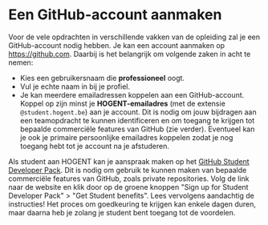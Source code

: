 # Een GitHub-account aanmaken

Voor de vele opdrachten in verschillende vakken van de opleiding zal je een GitHub-account nodig hebben. Je kan een account aanmaken op <https://github.com>. Daarbij is het belangrijk om volgende zaken in acht te nemen:

-   Kies een gebruikersnaam die **professioneel** oogt.
-   Vul je echte naam in bij je profiel.
-   Je kan meerdere emailadressen koppelen aan een GitHub-account. Koppel op zijn minst je **HOGENT-emailadres** (met de extensie `@student.hogent.be`) aan je account. Dit is nodig om jouw bijdragen aan een teamopdracht te kunnen identificeren en om toegang te krijgen tot bepaalde commerciële features van GitHub (zie verder). Eventueel kan je ook je primaire persoonlijke emailadres koppelen zodat je nog toegang hebt tot je account na je afstuderen.

Als student aan HOGENT kan je aanspraak maken op het [GitHub Student Developer Pack](https://education.github.com/pack). Dit is nodig om gebruik te kunnen maken van bepaalde commerciële features van GitHub, zoals private repositories. Volg de link naar de website en klik door op de groene knoppen "Sign up for Student Developer Pack" > "Get Student benefits". Lees vervolgens aandachtig de instructies! Het proces om goedkeuring te krijgen kan enkele dagen duren, maar daarna heb je zolang je student bent toegang tot de voordelen.
